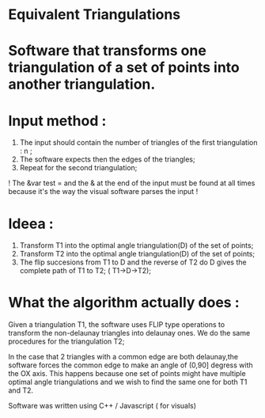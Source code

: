 # Equivalent Triangulations


# Software that transforms one triangulation of a set of points into another triangulation.

# Input method :

1) The input should contain the number of triangles of the first triangulation : n ;
2) The software expects then the edges of the triangles;
3) Repeat for the second triangulation;

! The &var test =   and the & at the end of the input must be found at all times because it's the way the visual software parses the input !

# Ideea :
  1) Transform T1 into the optimal angle triangulation(D) of the set of points;
  2) Transform T2 into the optimal angle triangulation(D) of the set of points;
  3) The flip succesions from T1 to D and the reverse of T2 do D gives the complete path of T1 to T2; ( T1->D->T2);

# What the algorithm actually does :

  Given a triangulation T1, the software uses FLIP type operations to transform the non-delaunay triangles into delaunay ones.
  We do the same procedures for the triangulation T2;
    
  In the case that 2 triangles with a common edge are both delaunay,the software forces the common edge to make an angle of (0,90] degress with the OX axis. This happens because one set of points might have multiple optimal angle triangulations and we wish to find the same one for both T1 and T2.


  Software was written using C++ / Javascript ( for visuals)
